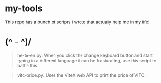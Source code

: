 # my-tools

This repo has a bunch of scripts I wrote that actually help me in my life!

#  (^ - ^)/

> he-to-en.py: When you click the change keyboard button and start typing in a different language it can be frusturating, use this script to battle this.

> vitc-price.py: Uses the ViteX web API to print the price of VITC.
